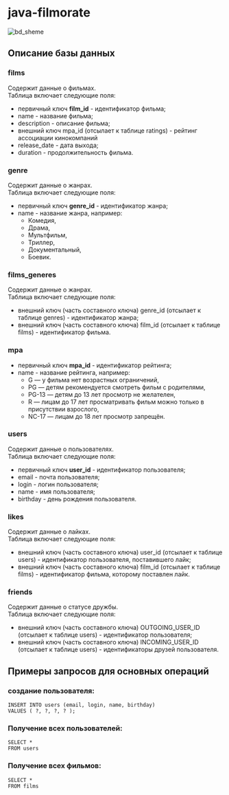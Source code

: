 # java-filmorate

 ![bd_sheme](https://github.com/AndreySalov/java-filmorate/assets/122516524/78be952c-7762-4ee1-8b84-9c8a213d9c22)

## Описание базы данных  

### films 


Содержит данные о фильмах.  
Таблица включает следующие поля:  
* первичный ключ __film_id__ - идентификатор фильма;  
* name - название фильма;  
* description - описание фильма;  
* внешний ключ mpa_id (отсылает к таблице ratings) - рейтинг ассоциации кинокомпаний  
* release_date - дата выхода;  
* duration - продолжительность фильма.  

### genre  
Содержит данные о жанрах.  
Таблица включает следующие поля:
* первичный ключ __genre_id__ - идентификатор жанра;
* name - название жанра, например:
  - Комедия,
  - Драма,
  - Мультфильм,
  - Триллер,
  - Документальный,
  - Боевик.  

### films_generes
Содержит данные о жанрах.  
Таблица включает следующие поля:
* внешний ключ (часть составного ключа) genre_id (отсылает к таблице genres) - идентификатор жанра;
* внешний ключ (часть составного ключа) film_id (отсылает к таблице films) - идентификатор фильма.  

### mpa  
* первичный ключ __mpa_id__ - идентификатор рейтинга;
* name - название рейтинга, например:
  - G — у фильма нет возрастных ограничений,
  - PG — детям рекомендуется смотреть фильм с родителями,
  - PG-13 — детям до 13 лет просмотр не желателен,
  - R — лицам до 17 лет просматривать фильм можно только в присутствии взрослого,
  - NC-17 — лицам до 18 лет просмотр запрещён.  

### users  
Содержит данные о пользователях.  
Таблица включает следующие поля:
* первичный ключ __user_id__ - идентификатор пользователя;  
* email - почта пользователя;  
* login - логин пользователя;  
* name - имя пользователя;  
* birthday - день рождения пользователя.  

### likes  
Содержит данные о лайках.  
Таблица включает следующие поля:
* внешний ключ (часть составного ключа) user_id (отсылает к таблице users) - идентификатор пользователя, поставившего лайк;
* внешний ключ (часть составного ключа) film_id (отсылает к таблице films) - идентификатор фильма, которому поставлен лайк.  

### friends  
Содержит данные о статусе дружбы.  
Таблица включает следующие поля:
* внешний ключ (часть составного ключа) OUTGOING_USER_ID (отсылает к таблице users) - идентификатор пользователя;  
* внешний ключ (часть составного ключа) INCOMING_USER_ID (отсылает к таблице users) - идентификаторы друзей пользователя.

## Примеры запросов для основных операций  

### создание пользователя:
```
INSERT INTO users (email, login, name, birthday)
VALUES ( ?, ?, ?, ? );
```
### Получение всех пользователей:  

```
SELECT *  
FROM users
```  

### Получение всех фильмов:  

```
SELECT *
FROM films  
```  
